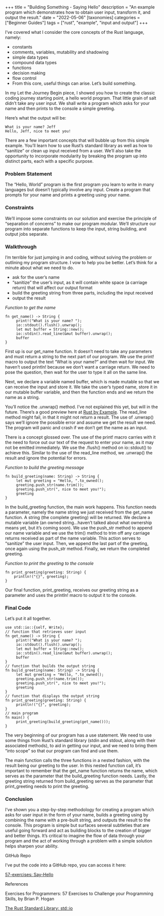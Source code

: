 +++
title = "Building Something - Saying Hello"
description = "An example program which demonstrates how to obtain user input, transform it, and output the result."
date = "2022-05-06"
[taxonomies]
categories = ["Beginner Guides"]
tags = ["rust", "example", "input and output"]
+++

I’ve covered what I consider the core concepts of the Rust language, namely:

- constants
- comments, variables, mutability and shadowing
- simple data types
- compound data types
- functions
- decision making
- flow control
- From this core, useful things can arise. Let’s build something.

In my Let the Journey Begin piece, I showed you how to create the classic coding journey starting point, a hello world program. That little grain of salt didn’t take any user input. We shall write a program which asks for your name and then prints to the console a simple greeting.

Here’s what the output will be:

```
What is your name? Jeff
Hello, Jeff, nice to meet you!
```

There are a few important concepts that will bubble up from this simple example. You’ll learn how to use Rust’s standard library as well as how to “sanitize” or clean up input received from a user. We’ll also take the opportunity to incorporate modularity by breaking the program up into distinct parts, each with a specific purpose.

### Problem Statement

The “Hello, World” program is the first program you learn to write in many languages but doesn’t typically involve any input. Create a program that prompts for your name and prints a greeting using your name.

### Constraints

We’ll impose some constraints on our solution and exercise the principle of “separation of concerns” to make our program modular. We’ll structure our program into separate functions to keep the input, string building, and output jobs separate.

### Walkthrough

I’m terrible for just jumping in and coding, without solving the problem or outlining my program structure. I vow to help you be better. Let’s think for a minute about what we need to do.

- ask for the user’s name
- “sanitize” the user’s input, as it will contain white space (a carriage return) that will affect our output format
- build the greeting string from three parts, including the input received
- output the result

_Function to get the name_

```
fn get_name() -> String {
     print!("What is your name? ");
     io::stdout().flush().unwrap();
     let mut buffer = String::new();
     io::stdin().read_line(&mut buffer).unwrap();
     buffer
}
```

First up is our get_name function. It doesn’t need to take any parameters and must return a string to the next part of our program. We use the print! macro to output the text “What is your name?” and then wait for input. We haven’t used println! because we don’t want a carriage return. We need to pose the question, then wait for the user to type it all on the same line.

Next, we declare a variable named buffer, which is made mutable so that we can receive the input and store it. We take the user’s typed name, store it in our mutable buffer variable, and then the function ends and we return the name as a string.

You’ll notice the .unwrap() method. I’ve not explained this yet, but will in the future. There’s a good preview here at [Rust by Example](https://doc.rust-lang.org/rust-by-example/error/option_unwrap.html). The read_line method might fail, in that it might not return a result. The use of .unwrap() says we’ll ignore the possible error and assume we get the result we need. The program will panic and crash if we don’t get the name as an input.

There is a concept glossed over. The use of the print! macro carries with it the need to force out our text of the request to enter your name, as it may not be emitted immediately. We use the .flush() method on io::stdout() to achieve this. Similar to the use of the read_line method, we .unwrap() the result and ignore the potential for errors.

_Function to build the greeting message_

```
fn build_greeting(name: String) -> String {
     let mut greeting = "Hello, ".to_owned();
     greeting.push_str(name.trim());
     greeting.push_str(", nice to meet you!");
     greeting
}
```

In the build_greeting function, the main work happens. This function needs a parameter, namely the name string we just received from the get_name function. A string (the complete greeting) will be returned. We declare a mutable variable (an owned string…haven’t talked about what ownership means yet, but it’s coming soon). We use the push_str method to append our name variable and we use the trim() method to trim off any carriage returns received as part of the name variable. This action serves to “sanitize” the user input. Then, we append the last part of the greeting, once again using the push_str method. Finally, we return the completed greeting.

_Function to print the greeting to the console_

```
fn print_greeting(greeting: String) {
    println!("{}", greeting);
}
```

Our final function, print_greeting, receives our greeting string as a parameter and uses the println! macro to output it to the console.

### Final Code

Let’s put it all together.

```
use std::io::{self, Write};
// function that retrieves user input
fn get_name() -> String {
     print!("What is your name? ");
     io::stdout().flush().unwrap();
     let mut buffer = String::new();
     io::stdin().read_line(&mut buffer).unwrap();
     buffer
}
// function that builds the output string
fn build_greeting(name: String) -> String {
     let mut greeting = "Hello, ".to_owned();
     greeting.push_str(name.trim());
     greeting.push_str(", nice to meet you!");
     greeting
}
// function that displays the output string
fn print_greeting(greeting: String) {
     println!("{}", greeting);
}
// main program
fn main() {
     print_greeting(build_greeting(get_name()));
}
```

The very beginning of our program has a use statement. We need to use some things from Rust’s standard library (stdin and stdout, along with their associated methods), to aid in getting our input, and we need to bring them “into scope” so that our program can find and use them.

The main function calls the three functions in a nested fashion, with the result being our greeting to the user. In this nested function call, it’s important to remember that the get_name function returns the name, which serves as the parameter that the build_greeting function needs. Lastly, the greeting string returned from build_greeting serves as the parameter that print_greeting needs to print the greeting.

### Conclusion

I’ve shown you a step-by-step methodology for creating a program which asks for user input in the form of your name, builds a greeting using by combining the name with a pre-built string, and outputs the result to the console. This program is simple but surfaces several subtleties that are useful going forward and act as building blocks to the creation of bigger and better things. It’s critical to imagine the flow of data through your program and the act of working through a problem with a simple solution helps sharpen your ability.

GitHub Repo

I’ve put the code into a GitHub repo, you can access it here:

[57-exercises: Say-Hello](https://github.com/sentinel1909/57-exercises)

References

Exercises for Programmers: 57 Exercises to Challenge your Programming Skills, by Brian P. Hogan

[The Rust Standard Library: std::io](http://web.mit.edu/rust-lang_v1.25/arch/amd64_ubuntu1404/share/doc/rust/html/std/io/index.html)
